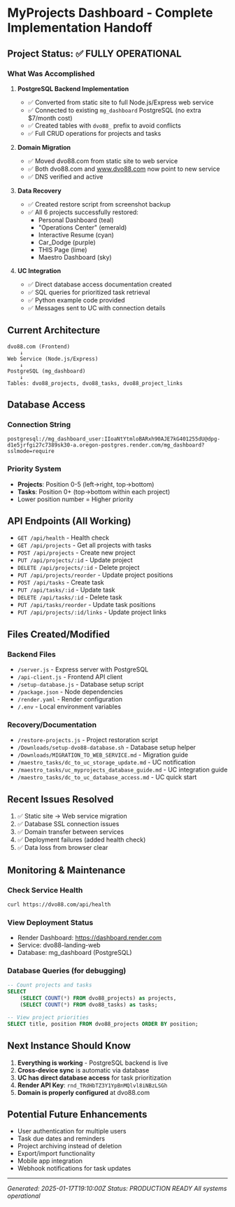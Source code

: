 # MyProjects Dashboard - Complete Implementation Handoff

## Project Status: ✅ FULLY OPERATIONAL

### What Was Accomplished

1. **PostgreSQL Backend Implementation**
   - ✅ Converted from static site to full Node.js/Express web service
   - ✅ Connected to existing `mg_dashboard` PostgreSQL (no extra $7/month cost)
   - ✅ Created tables with `dvo88_` prefix to avoid conflicts
   - ✅ Full CRUD operations for projects and tasks

2. **Domain Migration**
   - ✅ Moved dvo88.com from static site to web service
   - ✅ Both dvo88.com and www.dvo88.com now point to new service
   - ✅ DNS verified and active

3. **Data Recovery**
   - ✅ Created restore script from screenshot backup
   - ✅ All 6 projects successfully restored:
     - Personal Dashboard (teal)
     - "Operations Center" (emerald) 
     - Interactive Resume (cyan)
     - Car_Dodge (purple)
     - THIS Page (lime)
     - Maestro Dashboard (sky)

4. **UC Integration**
   - ✅ Direct database access documentation created
   - ✅ SQL queries for prioritized task retrieval
   - ✅ Python example code provided
   - ✅ Messages sent to UC with connection details

## Current Architecture

```
dvo88.com (Frontend)
    ↓
Web Service (Node.js/Express)
    ↓
PostgreSQL (mg_dashboard)
    ↓
Tables: dvo88_projects, dvo88_tasks, dvo88_project_links
```

## Database Access

### Connection String
```
postgresql://mg_dashboard_user:IIoaNtYtmloBARxh90AJE7kG401255dU@dpg-d1e5jrfgi27c7389sk30-a.oregon-postgres.render.com/mg_dashboard?sslmode=require
```

### Priority System
- **Projects**: Position 0-5 (left→right, top→bottom)
- **Tasks**: Position 0+ (top→bottom within each project)
- Lower position number = Higher priority

## API Endpoints (All Working)
- `GET /api/health` - Health check
- `GET /api/projects` - Get all projects with tasks
- `POST /api/projects` - Create new project
- `PUT /api/projects/:id` - Update project
- `DELETE /api/projects/:id` - Delete project
- `PUT /api/projects/reorder` - Update project positions
- `POST /api/tasks` - Create task
- `PUT /api/tasks/:id` - Update task
- `DELETE /api/tasks/:id` - Delete task
- `PUT /api/tasks/reorder` - Update task positions
- `PUT /api/projects/:id/links` - Update project links

## Files Created/Modified

### Backend Files
- `/server.js` - Express server with PostgreSQL
- `/api-client.js` - Frontend API client
- `/setup-database.js` - Database setup script
- `/package.json` - Node dependencies
- `/render.yaml` - Render configuration
- `/.env` - Local environment variables

### Recovery/Documentation
- `/restore-projects.js` - Project restoration script
- `/Downloads/setup-dvo88-database.sh` - Database setup helper
- `/Downloads/MIGRATION_TO_WEB_SERVICE.md` - Migration guide
- `/maestro_tasks/dc_to_uc_storage_update.md` - UC notification
- `/maestro_tasks/uc_myprojects_database_guide.md` - UC integration guide
- `/maestro_tasks/dc_to_uc_database_access.md` - UC quick start

## Recent Issues Resolved
1. ✅ Static site → Web service migration
2. ✅ Database SSL connection issues
3. ✅ Domain transfer between services
4. ✅ Deployment failures (added health check)
5. ✅ Data loss from browser clear

## Monitoring & Maintenance

### Check Service Health
```bash
curl https://dvo88.com/api/health
```

### View Deployment Status
- Render Dashboard: https://dashboard.render.com
- Service: dvo88-landing-web
- Database: mg_dashboard (PostgreSQL)

### Database Queries (for debugging)
```sql
-- Count projects and tasks
SELECT 
    (SELECT COUNT(*) FROM dvo88_projects) as projects,
    (SELECT COUNT(*) FROM dvo88_tasks) as tasks;

-- View project priorities
SELECT title, position FROM dvo88_projects ORDER BY position;
```

## Next Instance Should Know
1. **Everything is working** - PostgreSQL backend is live
2. **Cross-device sync** is automatic via database
3. **UC has direct database access** for task prioritization
4. **Render API Key**: `rnd_TRdHbTZ3Y1YpBnMQlvl8iNBzLSGh`
5. **Domain is properly configured** at dvo88.com

## Potential Future Enhancements
- User authentication for multiple users
- Task due dates and reminders
- Project archiving instead of deletion
- Export/import functionality
- Mobile app integration
- Webhook notifications for task updates

---
*Generated: 2025-01-17T19:10:00Z*
*Status: PRODUCTION READY*
*All systems operational*